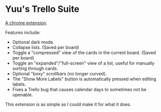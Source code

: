 # Yuu's Trello Suite

[A chrome extension](https://chrome.google.com/webstore/detail/yuus-trello-suite/hohjdflonljbnodmbbepaemjkajoaaed). 

Features include:
- Optional dark mode.
- Collapse lists. (Saved per board)
- Toggle a "compressed" view of the cards in the current board. (Saved per board)
- Toggle an "expanded"/"full-screen" view of a list, useful for manually sorting through cards.
- Optional "boxy" scrollbars (no longer curved).
- The "Show More Labels" button is automatically pressed when editing labels.
- Fixes a Trello bug that causes calendar days to sometimes not be openable.

This extension is as simple as I could make it for what it does.
